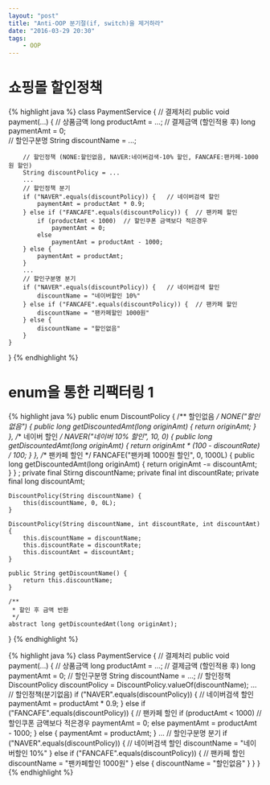 ```yaml
---
layout: "post"
title: "Anti-OOP 분기절(if, switch)을 제거하라"
date: "2016-03-29 20:30"
tags:
    - OOP
---
```


# 쇼핑몰 할인정책

{% highlight java %}
class PaymentService {
    // 결제처리
    public void payment(...) {
        // 상품금액
        long productAmt = ...;
        // 결제금액 (할인적용 후)
        long paymentAmt = 0;       
        // 할인구분명
        String discountName = ...;

        // 할인정책 (NONE:할인없음, NAVER:네이버검색-10% 할인, FANCAFE:팬카페-1000원 할인)
        String discountPolicy = ...
        ...
        // 할인정책 분기
        if ("NAVER".equals(discountPolicy)) {   // 네이버검색 할인
            paymentAmt = productAmt * 0.9;
        } else if ("FANCAFE".equals(discountPolicy)) {  // 팬카페 할인
            if (productAmt < 1000)  // 할인쿠폰 금액보다 적은경우
                paymentAmt = 0;
            else
                paymentAmt = productAmt - 1000;
        } else {
            paymentAmt = productAmt;
        }
        ...
        // 할인구분명 분기
        if ("NAVER".equals(discountPolicy)) {   // 네이버검색 할인
            discountName = "네이버할인 10%"
        } else if ("FANCAFE".equals(discountPolicy)) {  // 팬카페 할인
            discountName = "팬카페할인 1000원"
        } else {
            discountName = "할인없음"
        }
    }
}
{% endhighlight %}

# enum을 통한 리팩터링 1

{% highlight java %}
public enum DiscountPolicy {
    /** 할인없음 */
    NONE("할인없음") {
        public long getDiscountedAmt(long originAmt) {
            return originAmt;
        }
    },
    /** 네이버 할인 */
    NAVER("네이버 10% 할인", 10, 0) {
        public long getDiscountedAmt(long originAmt) {
            return originAmt * (100 - discountRate) / 100;
        }
    },
    /** 팬카페 할인 */
    FANCAFE("팬카페 1000원 할인", 0, 1000L) {
        public long getDiscountedAmt(long originAmt) {
            return originAmt -= discountAmt;
        }
    }
    ;
    private final Stirng discountName;
    private final int discountRate;
    private final long discountAmt;

    DiscountPolicy(String discountName) {
        this(discountName, 0, 0L);
    }

    DiscountPolicy(String discountName, int discountRate, int discountAmt) {
        this.discountName = discountName;
        this.discountRate = discountRate;
        this.discountAmt = discountAmt;
    }

    public String getDiscountName() {
        return this.discountName;
    }

    /**
     * 할인 후 금액 반환
     */
    abstract long getDiscountedAmt(long originAmt);
}
{% endhighlight %}

{% highlight java %}
class PaymentService {
    // 결제처리
    public void payment(...) {
        // 상품금액
        long productAmt = ...;
        // 결제금액 (할인적용 후)
        long paymentAmt = 0;
        // 할인구분명
        String discountName = ...;
        // 할인정책
        DiscountPolicy discountPolicy = DiscountPolicy.valueOf(discountName);
        ...
        // 할인정책(분기없음)
        if ("NAVER".equals(discountPolicy)) {   // 네이버검색 할인
            paymentAmt = productAmt * 0.9;
        } else if ("FANCAFE".equals(discountPolicy)) {  // 팬카페 할인
            if (productAmt < 1000)  // 할인쿠폰 금액보다 적은경우
                paymentAmt = 0;
            else
                paymentAmt = productAmt - 1000;
        } else {
            paymentAmt = productAmt;
        }
        ...
        // 할인구분명 분기
        if ("NAVER".equals(discountPolicy)) {   // 네이버검색 할인
            discountName = "네이버할인 10%"
        } else if ("FANCAFE".equals(discountPolicy)) {  // 팬카페 할인
            discountName = "팬카페할인 1000원"
        } else {
            discountName = "할인없음"
        }
    }
}
{% endhighlight %}

#
